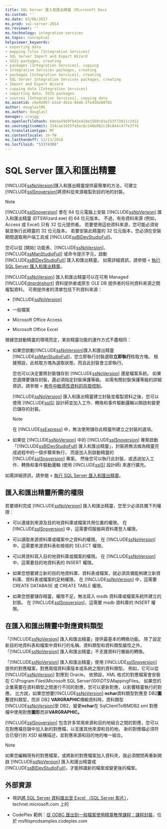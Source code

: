 ```yaml
---
title: SQL Server 匯入和匯出精靈 |Microsoft Docs
ms.custom: ''
ms.date: 03/06/2017
ms.prod: sql-server-2014
ms.reviewer: ''
ms.technology: integration-services
ms.topic: conceptual
helpviewer_keywords:
- exporting data
- mapping files [Integration Services]
- SQL Server Import and Export Wizard
- SSIS packages, creating
- packages [Integration Services], copying
- Integration Services packages, creating
- packages [Integration Services], creating
- SQL Server Integration Services packages, creating
- Import and Export Wizard
- copying data [Integration Services]
- importing data, SSIS packages
- sources [Integration Services], copying data
ms.assetid: c0e4d867-b2a9-4b2a-844b-2fe45be88f81
author: douglaslMS
ms.author: douglasl
manager: craigg
ms.openlocfilehash: 6de4a59d9f042e410e1560c01e253f73811c2451
ms.sourcegitcommit: 334cae1925fa5ac6c140e0b2c38c844c477e3ffb
ms.translationtype: MT
ms.contentlocale: zh-TW
ms.lasthandoff: 12/13/2018
ms.locfileid: "53374380"
---
```

# <a name="sql-server-import-and-export-wizard"></a>SQL Server 匯入和匯出精靈
  [!INCLUDE[ssNoVersion](../../includes/ssnoversion-md.md)]匯入和匯出精靈提供最簡單的方法，可建立[!INCLUDE[ssISnoversion](../../includes/ssisnoversion-md.md)]將資料從來源複製到目的地的封裝。  
  
> [!NOTE]  
>  [!INCLUDE[ssISnoversion](../../includes/ssisnoversion-md.md)] 會在 64 位元電腦上安裝 [!INCLUDE[ssNoVersion](../../includes/ssnoversion-md.md)] 匯入和匯出精靈 (DTSWizard.exe) 的 64 位元版本。 不過，有些資料來源 (例如，Access 或 Excel) 只有 32 位元提供者。 若要使用這些資料來源，您可能必須安裝並執行此精靈的 32 位元版本。 若要安裝此精靈的 32 位元版本，您必須在安裝期間選取用戶端工具或 [!INCLUDE[ssBIDevStudioFull](../../includes/ssbidevstudiofull-md.md)]。  
  
 您可以從 [開始] 功能表、[!INCLUDE[ssNoVersion](../../includes/ssnoversion-md.md)]、[!INCLUDE[ssManStudioFull](../../includes/ssmanstudiofull-md.md)] 或命令提示字元，啟動 [!INCLUDE[ssBIDevStudioFull](../../includes/ssbidevstudiofull-md.md)] 匯入和匯出精靈。 如需詳細資訊，請參閱 <<c0> [ 執行 SQL Server 匯入和匯出精靈](start-the-sql-server-import-and-export-wizard.md)。  
  
 [!INCLUDE[ssNoVersion](../../includes/ssnoversion-md.md)] 匯入和匯出精靈可以在可用 Managed [!INCLUDE[dnprdnshort](../../includes/dnprdnshort-md.md)] 資料提供者或原生 OLE DB 提供者的任何資料來源之間複製資料。 可用提供者的清單包括下列資料來源：  
  
-   [!INCLUDE[ssNoVersion](../../includes/ssnoversion-md.md)]  
  
-   一般檔案  
  
-   Microsoft Office Access  
  
-   Microsoft Office Excel  
  
 根據您啟動精靈的環境而定，某些精靈功能的運作方式不盡相同：  
  
-   如果您啟動[!INCLUDE[ssNoVersion](../../includes/ssnoversion-md.md)]匯入和匯出精靈 [!INCLUDE[ssManStudioFull](../../includes/ssmanstudiofull-md.md)]，您立即執行封裝選取**立即執行**核取方塊。 根據預設，此核取方塊為選取狀態，而且此封裝會立即執行。  
  
     您也可以決定要將封裝儲存到 [!INCLUDE[ssNoVersion](../../includes/ssnoversion-md.md)] 還是檔案系統。 如果您選擇要儲存封裝，還必須指定封裝保護等級。 如需有關封裝保護等級的詳細資訊，請參閱 <<c0> [ 套件中敏感性資料的存取控制](../security/access-control-for-sensitive-data-in-packages.md)。  
  
     [!INCLUDE[ssNoVersion](../../includes/ssnoversion-md.md)] 匯入和匯出精靈建立封裝並複製資料之後，您可以使用 [!INCLUDE[ssIS](../../includes/ssis-md.md)] 設計師並加入工作、轉換和事件驅動邏輯以開啟和變更已儲存的封裝。  
  
    > [!NOTE]  
    >  在 [!INCLUDE[ssExpress](../../includes/ssexpress-md.md)] 中，無法使用儲存此精靈所建立之封裝的選項。  
  
-   如果從 [!INCLUDE[ssNoVersion](../../includes/ssnoversion-md.md)] 中的 [!INCLUDE[ssISnoversion](../../includes/ssisnoversion-md.md)] 專案啟動「[!INCLUDE[ssBIDevStudioFull](../../includes/ssbidevstudiofull-md.md)] 匯入和匯出精靈」，封裝將無法做為精靈完成過程中的一個步驟來執行， 而是加入到啟動精靈的 [!INCLUDE[ssISnoversion](../../includes/ssisnoversion-md.md)] 專案。 然後您可以執行此封裝，或透過加入工作、轉換和事件驅動邏輯 (使用 [!INCLUDE[ssIS](../../includes/ssis-md.md)] 設計師) 來進行擴充。  
  
 如需詳細資訊，請參閱 <<c0> [ 執行 SQL Server 匯入和匯出精靈](start-the-sql-server-import-and-export-wizard.md)。  
  
## <a name="permissions-required-by-the-import-and-export-wizard"></a>匯入和匯出精靈所需的權限  
 若要順利完成 [!INCLUDE[ssNoVersion](../../includes/ssnoversion-md.md)] 匯入和匯出精靈，您至少必須具備下列權限：  
  
-   可以連接到來源及目的地資料庫或檔案共用位置的權限。 在 [!INCLUDE[ssISnoversion](../../includes/ssisnoversion-md.md)] 中，這需要伺服器與資料庫登入權限。  
  
-   可以讀取來源資料庫或檔案中之資料的權限。 在 [!INCLUDE[ssNoVersion](../../includes/ssnoversion-md.md)] 中，這需要來源資料表和檢視的 SELECT 權限。  
  
-   可以將資料寫入目的地資料庫或檔案的權限。 在 [!INCLUDE[ssNoVersion](../../includes/ssnoversion-md.md)] 中，這需要目的地資料表的 INSERT 權限。  
  
-   如果您想要建立新的目的地資料庫、資料表或檔案，就必須具備能夠建立新資料庫、資料表或檔案的足夠權限。 在 [!INCLUDE[ssNoVersion](../../includes/ssnoversion-md.md)] 中，這需要 CREATE DATABASE 或 CREATE TABLE 權限。  
  
-   如果您想要儲存精靈，權限不足，無法寫入 msdb 資料庫或檔案系統所建立的封裝。 在  [!INCLUDE[ssISnoversion](../../includes/ssisnoversion-md.md)]，這需要 msdb 資料庫的 INSERT 權限。  
  
## <a name="mapping-data-types-in-the-import-and-export-wizard"></a>在匯入和匯出精靈中對應資料類型  
 「[!INCLUDE[ssNoVersion](../../includes/ssnoversion-md.md)] 匯入和匯出精靈」提供最基本的轉換功能。 除了設定新目的地資料表和檔案中資料行的名稱、資料類型和資料類型屬性之外，「[!INCLUDE[ssNoVersion](../../includes/ssnoversion-md.md)] 匯入和匯出精靈」不支援資料行層級的轉換。  
  
 「[!INCLUDE[ssNoVersion](../../includes/ssnoversion-md.md)] 匯入和匯出精靈」使用 [!INCLUDE[ssISnoversion](../../includes/ssisnoversion-md.md)] 提供的對應檔案，對應兩個資料庫版本或系統之間的資料類型。 例如，它可以從 [!INCLUDE[ssNoVersion](../../includes/ssnoversion-md.md)] 對應到 Oracle。 依預設，XML 格式的對應檔案會安裝在 C:\Program Files\Microsoft SQL Server\100\DTS\MappingFiles。 如果您的企業需要在資料類型之間進行不同的對應，您可以更新對應，以影響精靈執行的對應。 比方說，如果您想要[!INCLUDE[ssNoVersion](../../includes/ssnoversion-md.md)] **nchar**資料類型對應至 DB2**圖形**資料類型，而非 DB2 **VARGRAPHIC**傳輸資料時，資料類型[!INCLUDE[ssNoVersion](../../includes/ssnoversion-md.md)]至 DB2，變更**nchar**在 SqlClientToIBMDB2.xml 對應檔中使用對應**圖形**而非**VARGRAPHIC。**  
  
 [!INCLUDE[ssISnoversion](../../includes/ssisnoversion-md.md)] 包含許多常用來源和目的地組合之間的對應，您可以在對應檔目錄中加入新的對應檔，以支援其他來源和目的地。 新的對應檔必須符合已發行的 XSD 結構描述，並對應來源和目的地的唯一組合。  
  
> [!NOTE]  
>  如果您編輯現有的對應檔案，或將新的對應檔案加入資料夾，就必須關閉再重新開啟 [!INCLUDE[ssNoVersion](../../includes/ssnoversion-md.md)] 匯入和匯出精靈或 [!INCLUDE[ssBIDevStudioFull](../../includes/ssbidevstudiofull-md.md)]，才能辨識新的檔案或變更後的檔案。  
  
## <a name="external-resources"></a>外部資源  
  
-   視訊[將 SQL Server 資料匯出至 Excel （SQL Server 影片）](https://go.microsoft.com/fwlink/?LinkID=200975)，technet.microsoft.com 上的  
  
-   CodePlex 範例：[從 ODBC 匯出到一般檔案使用精靈教學課程：課程封裝](https://go.microsoft.com/fwlink/?LinkId=217657)，位於 msftisprodsamples.codeplex.com  
  
  
